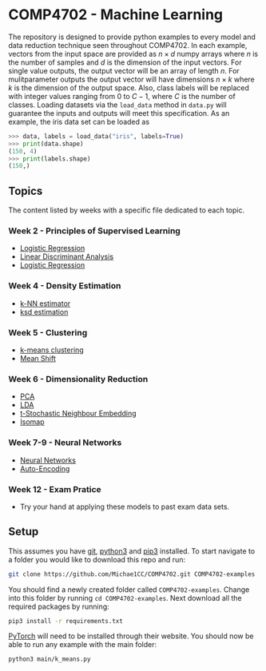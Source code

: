 # COMP4702 - Machine Learning

The repository is designed to provide python examples to every model and data reduction technique seen throughout COMP4702. In each example, vectors from the input space are provided as $n \times d$ numpy arrays where $n$ is the number of samples and $d$ is the dimension of the input vectors. For single value outputs, the output vector will be an array of length $n$. For mulitparameter outputs the output vector will have dimensions $n \times k$ where $k$ is the dimension of the output space. Also, class labels will be replaced with integer values ranging from $0$ to $C-1$, where $C$ is the number of classes. Loading datasets via the `load_data` method in `data.py` will guarantee the inputs and outputs will meet this specification. As an example, the iris data set can be loaded as

```python
>>> data, labels = load_data("iris", labels=True)
>>> print(data.shape)
(150, 4)
>>> print(labels.shape)
(150,)
```

## Topics

The content listed by weeks with a specific file dedicated to each topic.

### Week 2 - Principles of Supervised Learning

- [Logistic Regression](main/log_reg.py)
- [Linear Discriminant Analysis](main/lda.py)
- [Logistic Regression](main/log_reg.py)

### Week 4 - Density Estimation

- [k-NN estimator](main/knn.py)
- [ksd estimation](main/kde.py)

### Week 5 - Clustering

- [k-means clustering](main/k_means.py)
- [Mean Shift](main/mean_shift.py)

### Week 6 - Dimensionality Reduction

- [PCA](main/pca.py)
- [LDA](main/lda.py)
- [t-Stochastic Neighbour Embedding](main/tsne.py)
- [Isomap](main/isomap.py)

### Week 7-9 - Neural Networks

- [Neural Networks](main/nn.py)
- [Auto-Encoding](main/ae.py)

### Week 12 - Exam Pratice

- Try your hand at applying these models to past exam data sets.

## Setup

This assumes you have [git](https://git-scm.com/downloads), [python3](https://www.python.org/downloads/) and [pip3](https://pip.pypa.io/en/stable/cli/pip_download/) installed. To start navigate to a folder you would like to download this repo and run:

```bash
git clone https://github.com/Michae1CC/COMP4702.git COMP4702-examples
```

You should find a newly created folder called `COMP4702-examples`. Change into this folder by running `cd COMP4702-examples`. Next download all the required packages by running:

```bash
pip3 install -r requirements.txt
```

[PyTorch](https://pytorch.org/get-started/locally/) will need to be installed through their website. You should now be able to run any example with the main folder:

```bash
python3 main/k_means.py
```
